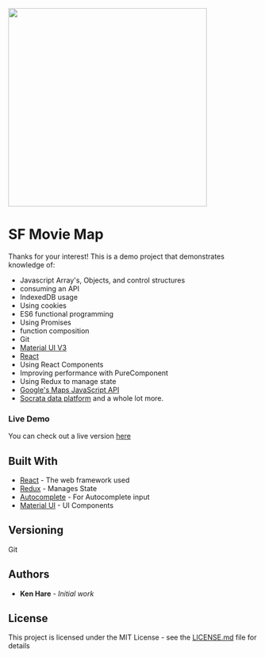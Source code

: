 <img src="http://sfmapproject.s3-website.ca-central-1.amazonaws.com/images/splash.jpg" width="400px" />

# SF Movie Map

Thanks for your interest!
This is a demo project that demonstrates knowledge of:

- Javascript Array's, Objects, and control structures
- consuming an API
- IndexedDB usage
- Using cookies
- ES6 functional programming
- Using Promises
- function composition
- Git
- [Material UI V3](https://v3.material-ui.com)
- [React](https://reactjs.org)
- Using React Components
- Improving performance with PureComponent
- Using Redux to manage state
- [Google's Maps JavaScript API](https://developers.google.com/maps/documentation/javascript/reference)
- [Socrata data platform](https://www.tylertech.com/products/socrata)
  and a whole lot more.

### Live Demo

You can check out a live version [here](http://sfmapproject.s3-website.ca-central-1.amazonaws.com)

## Built With

- [React](https://reactjs.org) - The web framework used
- [Redux](https://redux.js.org) - Manages State
- [Autocomplete](https://github.com/reactjs/react-autocomplete) - For Autocomplete input
- [Material UI](https://material-ui.com) - UI Components

## Versioning

Git

## Authors

- **Ken Hare** - _Initial work_

## License

This project is licensed under the MIT License - see the [LICENSE.md](LICENSE.md) file for details
